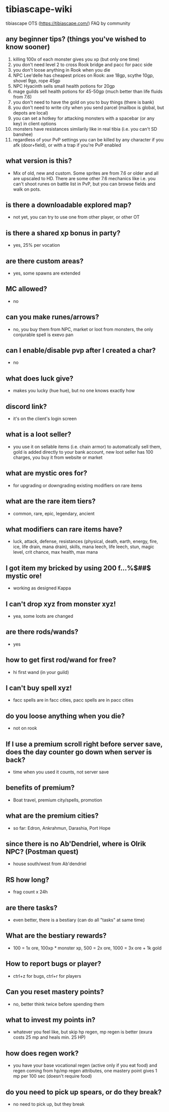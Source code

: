 # tibiascape-wiki
tibiascape OTS (https://tibiascape.com/) FAQ by community

## any beginner tips? (things you've wished to know sooner)
1. killing 100x of each monster gives you xp (but only one time)
2. you don't need level 2 to cross Rook bridge and pacc for pacc side
3. you don't loose anything in Rook when you die
4. NPC Lee'delle has cheapest prices on Rook: axe 18gp, scythe 10gp, shovel 9gp, rope 45gp
5. NPC Hyacinth sells small health potions for 20gp
6. mage guilds sell health potions for 45-50gp (much better than life fluids from 7.6)
7. you don't need to have the gold on you to buy things (there is bank)
8. you don't need to write city when you send parcel (mailbox is global, but depots are local)
9. you can set a hotkey for attacking monsters with a spacebar (or any key) in client options
10. monsters have resistances similarily like in real tibia (i.e. you can't SD banshee)
11. regardless of your PvP settings you can be killed by any character if you afk (door+field), or with a trap if you're PvP enabled

## what version is this?
- Mix of old, new and custom. Some sprites are from 7.6 or older and all are upscaled to HD. There are some other 7.6 mechanics like i.e. you can't shoot runes on battle list in PvP, but you can browse fields and walk on pots.

## is there a downloadable explored map?
- not yet, you can try to use one from other player, or other OT

## is there a shared xp bonus in party?
- yes, 25% per vocation

## are there custom areas?
- yes, some spawns are extended

## MC allowed?
- no

## can you make runes/arrows?
- no, you buy them from NPC, market or loot from monsters, the only conjurable spell is exevo pan

## can I enable/disable pvp after I created a char?
- no

## what does luck give?
- makes you lucky (hue hue), but no one knows exactly how

## discord link?
- it's on the client's login screen

## what is a loot seller?
- you use it on sellable items (i.e. chain armor) to automatically sell them, gold is added directly to your bank account, new loot seller has 100 charges, you buy it from website or market

## what are mystic ores for?
- for upgrading or downgrading existing modifiers on rare items

## what are the rare item tiers?
- common, rare, epic, legendary, ancient

## what modifiers can rare items have?
- luck, attack, defense, resistances (physical, death, earth, energy, fire, ice, life drain, mana drain), skills, mana leech, life leech, stun, magic level, crit chance, max health, max mana

## I got item my bricked by using 200 f...%$##$ mystic ore!
- working as designed Kappa

## I can't drop xyz from monster xyz!
- yea, some loots are changed

## are there rods/wands?
- yes

## how to get first rod/wand for free?
- hi first wand (in your guild)

## I can't buy spell xyz!
- facc spells are in facc cities, pacc spells are in pacc cities

## do you loose anything when you die?
- not on rook

## If I use a premium scroll right before server save, does the day counter go down when server is back?
- time when you used it counts, not server save

## benefits of premium?
- Boat travel, premium city/spells, promotion

## what are the premium cities?
- so far: Edron, Ankrahmun, Darashia, Port Hope

## since there is no Ab'Dendriel, where is Olrik NPC? (Postman quest)
- house south/west from Ab'dendriel

## RS how long?
- frag count x 24h

## are there tasks?
- even better, there is a bestiary (can do all "tasks" at same time)

## What are the bestiary rewards?
- 100 = 1x ore, 100xp * monster xp, 500 = 2x ore, 1000 = 3x ore + 1k gold

## How to report bugs or player?
- ctrl+z for bugs, ctrl+r for players

## Can you reset mastery points?
- no, better think twice before spending them

## what to invest my points in?
- whatever you feel like, but skip hp regen, mp regen is better (exura costs 25 mp and heals min. 25 HP)

## how does regen work?
- you have your base vocational regen (active only if you eat food) and regen coming from hp/mp regen attributes, one mastery point gives 1 mp per 100 sec (doesn't require food)

## do you need to pick up spears, or do they break?
- no need to pick up, but they break
